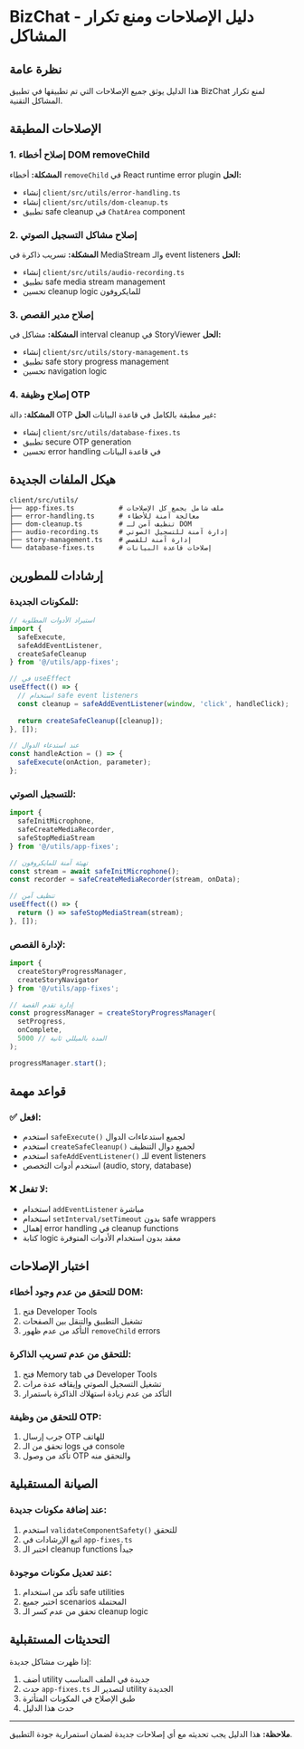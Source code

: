# BizChat - دليل الإصلاحات ومنع تكرار المشاكل

## نظرة عامة
هذا الدليل يوثق جميع الإصلاحات التي تم تطبيقها في تطبيق BizChat لمنع تكرار المشاكل التقنية.

## الإصلاحات المطبقة

### 1. إصلاح أخطاء DOM removeChild
**المشكلة:** أخطاء `removeChild` في React runtime error plugin
**الحل:** 
- إنشاء `client/src/utils/error-handling.ts`
- إنشاء `client/src/utils/dom-cleanup.ts`
- تطبيق safe cleanup في `ChatArea` component

### 2. إصلاح مشاكل التسجيل الصوتي
**المشكلة:** تسريب ذاكرة في MediaStream والـ event listeners
**الحل:**
- إنشاء `client/src/utils/audio-recording.ts`
- تطبيق safe media stream management
- تحسين cleanup logic للمايكروفون

### 3. إصلاح مدير القصص
**المشكلة:** مشاكل في interval cleanup في StoryViewer
**الحل:**
- إنشاء `client/src/utils/story-management.ts`
- تطبيق safe story progress management
- تحسين navigation logic

### 4. إصلاح وظيفة OTP
**المشكلة:** دالة OTP غير مطبقة بالكامل في قاعدة البيانات
**الحل:**
- إنشاء `client/src/utils/database-fixes.ts`
- تطبيق secure OTP generation
- تحسين error handling في قاعدة البيانات

## هيكل الملفات الجديدة

```
client/src/utils/
├── app-fixes.ts           # ملف شامل يجمع كل الإصلاحات
├── error-handling.ts      # معالجة آمنة للأخطاء
├── dom-cleanup.ts         # تنظيف آمن لـ DOM
├── audio-recording.ts     # إدارة آمنة للتسجيل الصوتي
├── story-management.ts    # إدارة آمنة للقصص
└── database-fixes.ts      # إصلاحات قاعدة البيانات
```

## إرشادات للمطورين

### للمكونات الجديدة:
```typescript
// استيراد الأدوات المطلوبة
import { 
  safeExecute, 
  safeAddEventListener, 
  createSafeCleanup 
} from '@/utils/app-fixes';

// في useEffect
useEffect(() => {
  // استخدام safe event listeners
  const cleanup = safeAddEventListener(window, 'click', handleClick);
  
  return createSafeCleanup([cleanup]);
}, []);

// عند استدعاء الدوال
const handleAction = () => {
  safeExecute(onAction, parameter);
};
```

### للتسجيل الصوتي:
```typescript
import { 
  safeInitMicrophone, 
  safeCreateMediaRecorder, 
  safeStopMediaStream 
} from '@/utils/app-fixes';

// تهيئة آمنة للمايكروفون
const stream = await safeInitMicrophone();
const recorder = safeCreateMediaRecorder(stream, onData);

// تنظيف آمن
useEffect(() => {
  return () => safeStopMediaStream(stream);
}, []);
```

### لإدارة القصص:
```typescript
import { 
  createStoryProgressManager, 
  createStoryNavigator 
} from '@/utils/app-fixes';

// إدارة تقدم القصة
const progressManager = createStoryProgressManager(
  setProgress,
  onComplete,
  5000 // المدة بالميللي ثانية
);

progressManager.start();
```

## قواعد مهمة

### ✅ افعل:
- استخدم `safeExecute()` لجميع استدعاءات الدوال
- استخدم `createSafeCleanup()` لجميع دوال التنظيف
- استخدم `safeAddEventListener()` للـ event listeners
- استخدم أدوات التخصص (audio, story, database)

### ❌ لا تفعل:
- استخدام `addEventListener` مباشرة
- استخدام `setInterval/setTimeout` بدون safe wrappers
- إهمال error handling في cleanup functions
- كتابة logic معقد بدون استخدام الأدوات المتوفرة

## اختبار الإصلاحات

### للتحقق من عدم وجود أخطاء DOM:
1. فتح Developer Tools
2. تشغيل التطبيق والتنقل بين الصفحات
3. التأكد من عدم ظهور `removeChild` errors

### للتحقق من عدم تسريب الذاكرة:
1. فتح Memory tab في Developer Tools
2. تشغيل التسجيل الصوتي وإيقافه عدة مرات
3. التأكد من عدم زيادة استهلاك الذاكرة باستمرار

### للتحقق من وظيفة OTP:
1. جرب إرسال OTP للهاتف
2. تحقق من الـ logs في console
3. تأكد من وصول OTP والتحقق منه

## الصيانة المستقبلية

### عند إضافة مكونات جديدة:
1. استخدم `validateComponentSafety()` للتحقق
2. اتبع الإرشادات في `app-fixes.ts`
3. اختبر الـ cleanup functions جيداً

### عند تعديل مكونات موجودة:
1. تأكد من استخدام safe utilities
2. اختبر جميع scenarios المحتملة
3. تحقق من عدم كسر الـ cleanup logic

## التحديثات المستقبلية

إذا ظهرت مشاكل جديدة:
1. أضف utility جديدة في الملف المناسب
2. حدث `app-fixes.ts` لتصدير الـ utility الجديدة
3. طبق الإصلاح في المكونات المتأثرة
4. حدث هذا الدليل

---

**ملاحظة:** هذا الدليل يجب تحديثه مع أي إصلاحات جديدة لضمان استمرارية جودة التطبيق.